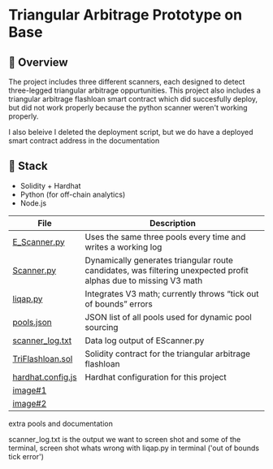# Triangular Arbitrage Prototype on Base

## 📍 Overview

The project includes three different scanners, each designed to detect three-legged triangular arbitrage oppurtunities. 
This project also includes a triangular arbitrage flashloan smart contract which did succesfully deploy, but did not work properly because the python scanner
weren't working properly. 

I also beleive I deleted the deployment script, but we do have a deployed smart contract address in the documentation

## 🔧 Stack

- Solidity + Hardhat  
- Python (for off-chain analytics)  
- Node.js  

| File                             | Description                                                                       
|----------------------------------|-----------------------------------------------------------------------------------|
| [E_Scanner.py](./E_Scanner.py)             | Uses the same three pools every time and writes a working log                      
| [Scanner.py](./Scanner.py)                 | Dynamically generates triangular route candidates, was filtering unexpected profit alphas due to missing V3 math 
| [liqap.py](./liqap.py)                     | Integrates V3 math; currently throws “tick out of bounds” errors                  
| [pools.json](./pools.json)                 | JSON list of all pools used for dynamic pool sourcing                              
| [scanner_log.txt](./scanner_log.txt)       | Data log output of EScanner.py                                       
| [TriFlashloan.sol](./contracts/TriFlashloan.sol) | Solidity contract for the triangular arbitrage flashloan                           
| [hardhat.config.js](./hardhat.config.js)   | Hardhat configuration for this project                                            
| [image#1]()   |                       
| [image#2]() |   


extra pools and documentation 

scanner_log.txt is the output we want to screen shot and some of the terminal,  screen shot whats wrong with liqap.py in terminal ('out of bounds tick error')

